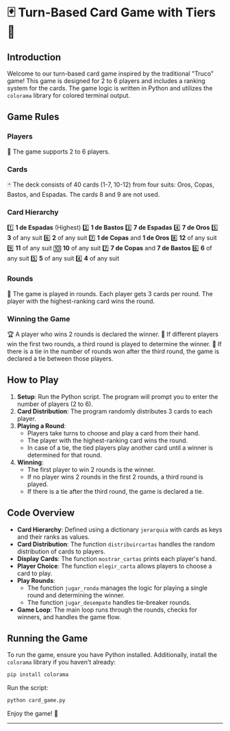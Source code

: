 # 🃏 Turn-Based Card Game with Tiers 🎴

## Introduction

Welcome to our turn-based card game inspired by the traditional "Truco" game! This game is designed for 2 to 6 players and includes a ranking system for the cards. The game logic is written in Python and utilizes the `colorama` library for colored terminal output.

## Game Rules

### Players
👥 The game supports 2 to 6 players.

### Cards
🃏 The deck consists of 40 cards (1-7, 10-12) from four suits: Oros, Copas, Bastos, and Espadas. The cards 8 and 9 are not used.

### Card Hierarchy
1️⃣ **1 de Espadas** (Highest)
2️⃣ **1 de Bastos**
3️⃣ **7 de Espadas**
4️⃣ **7 de Oros**
5️⃣ **3** of any suit
6️⃣ **2** of any suit
7️⃣ **1 de Copas** and **1 de Oros**
8️⃣ **12** of any suit
9️⃣ **11** of any suit
🔟 **10** of any suit
7️⃣ **7 de Copas** and **7 de Bastos**
6️⃣ **6** of any suit
5️⃣ **5** of any suit
4️⃣ **4** of any suit

### Rounds
🔄 The game is played in rounds. Each player gets 3 cards per round. The player with the highest-ranking card wins the round.

### Winning the Game
🏆 A player who wins 2 rounds is declared the winner.
🏅 If different players win the first two rounds, a third round is played to determine the winner.
🤝 If there is a tie in the number of rounds won after the third round, the game is declared a tie between those players.

## How to Play

1. **Setup**: Run the Python script. The program will prompt you to enter the number of players (2 to 6).
2. **Card Distribution**: The program randomly distributes 3 cards to each player.
3. **Playing a Round**: 
   - Players take turns to choose and play a card from their hand.
   - The player with the highest-ranking card wins the round.
   - In case of a tie, the tied players play another card until a winner is determined for that round.
4. **Winning**:
   - The first player to win 2 rounds is the winner.
   - If no player wins 2 rounds in the first 2 rounds, a third round is played.
   - If there is a tie after the third round, the game is declared a tie.

## Code Overview

- **Card Hierarchy**: Defined using a dictionary `jerarquia` with cards as keys and their ranks as values.
- **Card Distribution**: The function `distribuircartas` handles the random distribution of cards to players.
- **Display Cards**: The function `mostrar_cartas` prints each player's hand.
- **Player Choice**: The function `elegir_carta` allows players to choose a card to play.
- **Play Rounds**: 
  - The function `jugar_ronda` manages the logic for playing a single round and determining the winner.
  - The function `jugar_desempate` handles tie-breaker rounds.
- **Game Loop**: The main loop runs through the rounds, checks for winners, and handles the game flow.

## Running the Game

To run the game, ensure you have Python installed. Additionally, install the `colorama` library if you haven't already:

```sh
pip install colorama
```

Run the script:

```sh
python card_game.py
```

Enjoy the game! 🎉

---
